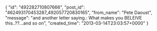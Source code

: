  {
   "id": "492282710807666",
   "post_id": "462493170453287_492057720830165",
   "from_name": "Pete Daoust",
   "message": "and another letter saying.: What makes you BELEIVE this..??...and so on",
   "created_time": "2013-03-14T23:03:57+0000"
 }
